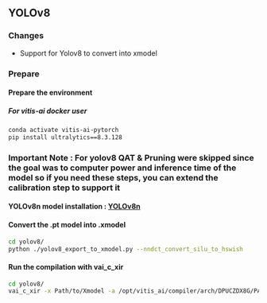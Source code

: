 ## YOLOv8 

### Changes
- Support for Yolov8 to convert into xmodel

### Prepare

#### Prepare the environment

##### For vitis-ai docker user
```bash
conda activate vitis-ai-pytorch
pip install ultralytics==8.3.128
```

### Important Note : For yolov8 QAT & Pruning were skipped since the goal was to computer power and inference time of the model so if you need these steps, you can extend the calibration step to support it

#### YOLOv8n model installation : [YOLOv8n](https://github.com/ultralytics/assets/releases/download/v8.3.0/yolov8n.pt)

#### Convert the .pt model into .xmodel
```bash
cd yolov8/
python ./yolov8_export_to_xmodel.py --nndct_convert_silu_to_hswish
```

#### Run the compilation with vai_c_xir
```bash
cd yolov8/
vai_c_xir -x Path/to/Xmodel -a /opt/vitis_ai/compiler/arch/DPUCZDX8G/PATH_TO_TARGET_DEVICE/arch.json -o PATH/TO/OUTPUT_FILE -n yolov8n
```

